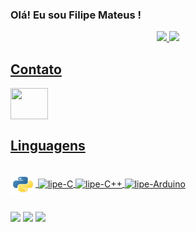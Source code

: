 ### Olá! Eu sou Filipe Mateus  !

<div align="center">
  <a href="https://github.com/Filipe-087">
  <img height="180em" src="https://github-readme-stats.vercel.app/api?username=Filipe-087&show_icons=true&theme=tokyonight&include_all_commits=true&count_private=true"/>
  <img height="180em" src="https://github-readme-stats.vercel.app/api/top-langs/?username=Filipe-087&layout=compact&langs_count=7&theme=tokyonight"/>
</div>
  
  
  ## Contato
  <a href="https://www.linkedin.com/in/filipe-mateus-7a99771b8/">
      <img src="https://cdn.jsdelivr.net/gh/devicons/devicon/icons/linkedin/linkedin-original.svg" align="center" height="50" width="60"
  <a/>
    
  
  ## Linguagens 
    
  <div style="display: inline_block"><br>
  <img align="center" alt="lipe-Python" height="30" width="40" src="https://raw.githubusercontent.com/devicons/devicon/master/icons/python/python-original.svg">
  <img align="center" alt="lipe-C" height="30" width="40" src="https://cdn.jsdelivr.net/gh/devicons/devicon/icons/c/c-original.svg">
  <img align="center" alt="lipe-C++" height="30" width="40" src="https://cdn.jsdelivr.net/gh/devicons/devicon/icons/cplusplus/cplusplus-original.svg">
  <img align="center" alt="lipe-Arduino" height="30" width="40" src="https://cdn.jsdelivr.net/gh/devicons/devicon/icons/arduino/arduino-original.svg">
</div>
    
##
  
<div>
   
  <a href="https://instagram.com/lipe.m7" target="_blank"><img src="https://img.shields.io/badge/-Instagram-%23E4405F?style=for-the-badge&logo=instagram&logoColor=white" target="_blank"></a> 
  <a href = "mailto:filipe.mt08@gmail.com"><img src="https://img.shields.io/badge/-Gmail-%23333?style=for-the-badge&logo=gmail&logoColor=white" target="_blank"></a>
  <a href="https://www.linkedin.com/in/filipe-mateus-7a99771b8" target="_blank"><img src="https://img.shields.io/badge/-LinkedIn-%230077B5?style=for-the-badge&logo=linkedin&logoColor=white" target="_blank"></a> 
 
<div/>  
 
